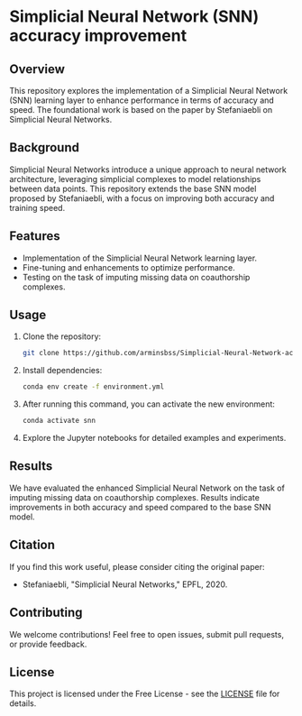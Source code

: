 # Simplicial Neural Network (SNN) accuracy improvement

## Overview

This repository explores the implementation of a Simplicial Neural Network (SNN) learning layer to enhance performance in terms of accuracy and speed. The foundational work is based on the paper by Stefaniaebli on Simplicial Neural Networks.

## Background

Simplicial Neural Networks introduce a unique approach to neural network architecture, leveraging simplicial complexes to model relationships between data points. This repository extends the base SNN model proposed by Stefaniaebli, with a focus on improving both accuracy and training speed.

## Features

- Implementation of the Simplicial Neural Network learning layer.
- Fine-tuning and enhancements to optimize performance.
- Testing on the task of imputing missing data on coauthorship complexes.

## Usage

1. Clone the repository:

    ```bash
    git clone https://github.com/arminsbss/Simplicial-Neural-Network-accuracy-improvement.git
    ```

2. Install dependencies:

    ```bash
    conda env create -f environment.yml
    ```

3. After running this command, you can activate the new environment:

    ```bash
    conda activate snn
    ```

4. Explore the Jupyter notebooks for detailed examples and experiments.

## Results

We have evaluated the enhanced Simplicial Neural Network on the task of imputing missing data on coauthorship complexes. Results indicate improvements in both accuracy and speed compared to the base SNN model.

## Citation

If you find this work useful, please consider citing the original paper:

- Stefaniaebli, "Simplicial Neural Networks," EPFL, 2020.

## Contributing

We welcome contributions! Feel free to open issues, submit pull requests, or provide feedback.

## License

This project is licensed under the Free License - see the [LICENSE](LICENSE.md) file for details.

